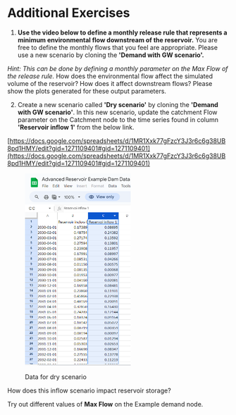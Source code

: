 # Additional Exercises

1. **Use the video below to define a monthly release rule that represents a minimum environmental flow downstream of the reservoir.** You are free to define the monthly flows that you feel are appropriate. Please use a new scenario by cloning the **'Demand with GW scenario'.**

&#x20;        _Hint: This can be done by defining a monthly parameter on the Max Flow of the release rule._ How does the environmental flow affect the simulated volume of the reservoir? How does it affect downstream flows? Please show the plots generated for these output parameters.

2. Create a new scenario called **'Dry scenario'** by cloning the **'Demand with GW scenario'**. In this new scenario, update the catchment Flow parameter on the Catchment node to the time series found in column **'Reservoir inflow 1'** from the below link.

[https://docs.google.com/spreadsheets/d/1MR1Xxk77gFzcY3J3r6c6g38UB8pd1HMY/edit?gid=1271109401#gid=1271109401](https://docs.google.com/spreadsheets/d/1MR1Xxk77gFzcY3J3r6c6g38UB8pd1HMY/edit?gid=1271109401#gid=1271109401)

<figure><img src="../../.gitbook/assets/image (243).png" alt="" width="240"><figcaption><p>Data for dry scenario</p></figcaption></figure>

How does this inflow scenario impact reservoir storage?&#x20;

Try out different values of **Max Flow** on the Example demand node.
